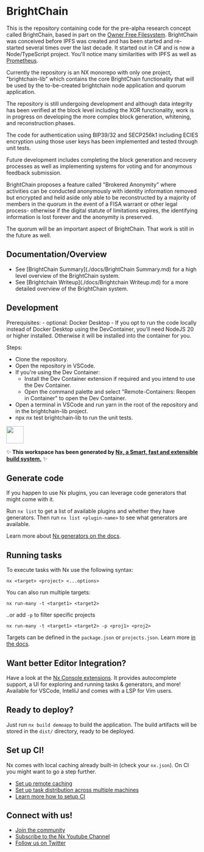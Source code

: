 # BrightChain

This is the repository containing code for the pre-alpha research concept called BrightChain, based in part on the [Owner Free Filesystem](https://en.wikipedia.org/wiki/OFFSystem). BrightChain was conceived before IPFS was created and has been started and re-started several times over the last decade. It started out in C# and is now a Node/TypeScript project. You'll notice many similarities with IPFS as well as [Prometheus](https://github.com/Prometheus-SCN).

Currently the repository is an NX monorepo with only one project, "brightchain-lib" which contains the core BrightChain functionality that will be used by the to-be-created brightchain node application and quorum application.

The repository is still undergoing development and although data integrity has been verified at the block level including the XOR functionality, work is in progress on developing the more complex block generation, whitening, and reconstruction phases.

The code for authentication using BIP39/32 and SECP256k1 including ECIES encryption using those user keys has been implemented and tested through unit tests.

Future development includes completing the block generation and recovery processes as well as implementing systems for voting and for anonymous feedback submission.

BrightChain proposes a feature called "Brokered Anonymity" where activities can be conducted anonymously with identity information removed but encrypted and held aside only able to be reconstructed by a majority of members in the quorum in the event of a FISA warrant or other legal process- otherwise if the digital statute of limitations expires, the identifying information is lost forever and the anonymity is preserved.

The quorum will be an important aspect of BrightChain. That work is still in the future as well.

## Documentation/Overview

- See [BrightChain Summary](./docs/BrightChain Summary.md) for a high level overview of the BrightChain system.
- See [Brightchain Writeup](./docs/Brightchain Writeup.md) for a more detailed overview of the BrightChain system.

## Development

Prerequisites:
    - optional: Docker Desktop
    - If you opt to run the code locally instead of Docker Desktop using the DevContainer, you'll need NodeJS 20 or higher installed. Otherwise it will be installed into the container for you.

Steps:
  - Clone the repository.
  - Open the repository in VSCode.
  - If you're using the Dev Container:
    - Install the Dev Container extension if required and you intend to use the Dev Container.
    - Open the command palette and select "Remote-Containers: Reopen in Container" to open the Dev Container.
  - Open a terminal in VSCode and run yarn in the root of the repository and in the brightchain-lib project.
  - npx nx test brightchain-lib to run the unit tests.

<a alt="Nx logo" href="https://nx.dev" target="_blank" rel="noreferrer"><img src="https://raw.githubusercontent.com/nrwl/nx/master/images/nx-logo.png" width="45"></a>

✨ **This workspace has been generated by [Nx, a Smart, fast and extensible build system.](https://nx.dev)** ✨

## Generate code

If you happen to use Nx plugins, you can leverage code generators that might come with it.

Run `nx list` to get a list of available plugins and whether they have generators. Then run `nx list <plugin-name>` to see what generators are available.

Learn more about [Nx generators on the docs](https://nx.dev/plugin-features/use-code-generators).

## Running tasks

To execute tasks with Nx use the following syntax:

```
nx <target> <project> <...options>
```

You can also run multiple targets:

```
nx run-many -t <target1> <target2>
```

..or add `-p` to filter specific projects

```
nx run-many -t <target1> <target2> -p <proj1> <proj2>
```

Targets can be defined in the `package.json` or `projects.json`. Learn more [in the docs](https://nx.dev/core-features/run-tasks).

## Want better Editor Integration?

Have a look at the [Nx Console extensions](https://nx.dev/nx-console). It provides autocomplete support, a UI for exploring and running tasks & generators, and more! Available for VSCode, IntelliJ and comes with a LSP for Vim users.

## Ready to deploy?

Just run `nx build demoapp` to build the application. The build artifacts will be stored in the `dist/` directory, ready to be deployed.

## Set up CI!

Nx comes with local caching already built-in (check your `nx.json`). On CI you might want to go a step further.

- [Set up remote caching](https://nx.dev/core-features/share-your-cache)
- [Set up task distribution across multiple machines](https://nx.dev/nx-cloud/features/distribute-task-execution)
- [Learn more how to setup CI](https://nx.dev/recipes/ci)

## Connect with us!

- [Join the community](https://nx.dev/community)
- [Subscribe to the Nx Youtube Channel](https://www.youtube.com/@nxdevtools)
- [Follow us on Twitter](https://twitter.com/nxdevtools)
